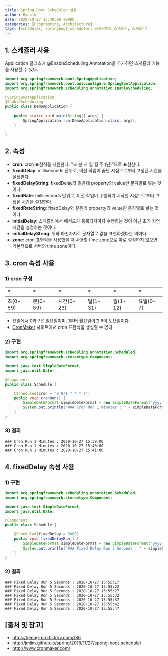 ```yaml
---
title: Spring Boot Scheduler 설정
author: Hyosik
date: 2020-10-27 15:40:00 +0900
categories: [Programming, Architecture]
tags: [scheduler, springboot_scheduler, 스프링부트_스케쥴러, 스케쥴러]
---
```


## 1. 스케쥴러 사용
Application 클레스에 @EnableScheduling Annotation을 추가하면 스케쥴러 기능을 사용할 수 있다.

```java
import org.springframework.boot.SpringApplication;
import org.springframework.boot.autoconfigure.SpringBootApplication;
import org.springframework.scheduling.annotation.EnableScheduling;

@SpringBootApplication
@EnableScheduling
public class DemoApplication {

    public static void main(String[] args) {
        SpringApplication.run(DemoApplication.class, args);
    }

}
```

## 2. 속성

* **cron**: cron 표현식을 지원한다. "초 분 시 일 월 주 (년)"으로 표현한다.
* **fixedDelay**: milliseconds 단위로, 이전 작업이 끝난 시점으로부터 고정된 시간을 설정한다.
* **fixedDelayString**: fixedDelay와 같은데 property의 value만 문자열로 넣는 것이다.
* **fixedRate**: milliseconds 단위로, 이전 작업이 수행되기 시작한 시점으로부터 고정된 시간을 설정한다.
* **fixedRateString**: fixedDelay와 같은데 property의 value만 문자열로 넣는 것이다.
* **initialDelay**: 스케쥴러에서 메서드가 등록되자마자 수행하는 것이 아닌 초기 지연시간을 설정하는 것이다.
* **initialDelayString**: 위와 마찬가지로 문자열로 값을 표현하겠다는 의미다.
* **zone**: cron 표현식을 사용했을 때 사용할 time zone으로 따로 설정하지 않으면 기본적으로 서버의 time zone이다.

## 3. cron 속성 사용

### 1) cron 구성

| * | * | * | * | * | * |
|:---|:---|:---|:---|:---|:---|
| 초(0-59) | 분(0-59) | 시간(0-23) | 일(1-31) | 월(1-12) | 요일(0-7) |

* 요일에서 0과 7은 일요일이며, 1부터 월요일이고 6이 토요일이다.
* [CronMaker](http://www.cronmaker.com/) 사이트에서 cron 표현식을 생성할 수 있다.

### 2) 구현

```java
import org.springframework.scheduling.annotation.Scheduled;
import org.springframework.stereotype.Component;

import java.text.SimpleDateFormat;
import java.util.Date;

@Component
public class Schedule {

    @Scheduled(cron = "0 0/1 * * * ?")
    public void cronRun() {
        SimpleDateFormat simpleDateFormat = new SimpleDateFormat("yyyy-MM-dd HH:mm:ss");
        System.out.println("### Cron Run 1 Minutes : " + simpleDateFormat.format(new Date()));
    }
}
```

### 3) 결과

```text
### Cron Run 1 Minutes : 2020-10-27 15:39:00
### Cron Run 1 Minutes : 2020-10-27 15:40:00
### Cron Run 1 Minutes : 2020-10-27 15:41:00
```

## 4. fixedDelay 속성 사용

### 1) 구현

```java
import org.springframework.scheduling.annotation.Scheduled;
import org.springframework.stereotype.Component;

import java.text.SimpleDateFormat;
import java.util.Date;

@Component
public class Schedule {

    @Scheduled(fixedDelay = 5000)
    public void fixedDelayRun() {
        SimpleDateFormat simpleDateFormat = new SimpleDateFormat("yyyy-MM-dd HH:mm:ss");
        System.out.println("### Fixed Delay Run 5 Seconds : " + simpleDateFormat.format(new Date()));
    }
}
```

### 2) 결과

```text
### Fixed Delay Run 5 Seconds : 2020-10-27 15:55:17
### Fixed Delay Run 5 Seconds : 2020-10-27 15:55:22
### Fixed Delay Run 5 Seconds : 2020-10-27 15:55:27
### Fixed Delay Run 5 Seconds : 2020-10-27 15:55:32
### Fixed Delay Run 5 Seconds : 2020-10-27 15:55:37
### Fixed Delay Run 5 Seconds : 2020-10-27 15:55:42
### Fixed Delay Run 5 Seconds : 2020-10-27 15:55:47
```

## [출처 및 참고]
* <https://jeong-pro.tistory.com/186>
* <http://jmlim.github.io/spring/2018/11/27/spring-boot-schedule/>
* <http://www.cronmaker.com/>

